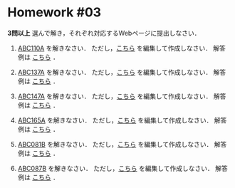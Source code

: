 # Homework #03

**3問以上**  選んで解き，それぞれ対応するWebページに提出しなさい．

1. [ABC110A](https://atcoder.jp/contests/abc110/tasks/abc110_a) を解きなさい．
ただし，[こちら](https://github.com/fumiyanll23/PythonLearning/blob/main/03/src/prob/abc110_a.py) を編集して作成しなさい．
解答例は [こちら](https://github.com/fumiyanll23/PythonLearning/blob/main/03/src/ans/abc110_a.py) ．

1. [ABC137A](https://atcoder.jp/contests/abc137/tasks/abc137_a) を解きなさい．
ただし，[こちら](https://github.com/fumiyanll23/PythonLearning/blob/main/03/src/prob/abc137_a.py) を編集して作成しなさい．
解答例は [こちら](https://github.com/fumiyanll23/PythonLearning/blob/main/03/src/ans/abc137_a.py) ．

1. [ABC147A](https://atcoder.jp/contests/abc147/tasks/abc147_a) を解きなさい．
ただし，[こちら](https://github.com/fumiyanll23/PythonLearning/blob/main/03/src/prob/abc147_a.py) を編集して作成しなさい．
解答例は [こちら](https://github.com/fumiyanll23/PythonLearning/blob/main/03/src/ans/abc147_a.py) ．

1. [ABC165A](https://atcoder.jp/contests/abc165/tasks/abc165_a) を解きなさい．
ただし，[こちら](https://github.com/fumiyanll23/PythonLearning/blob/main/03/src/prob/abc165_a.py) を編集して作成しなさい．
解答例は [こちら](https://github.com/fumiyanll23/PythonLearning/blob/main/03/src/ans/abc165_a.py) ．

1. [ABC081B](https://atcoder.jp/contests/abs/tasks/abc081_b) を解きなさい．
ただし，[こちら](https://github.com/fumiyanll23/PythonLearning/blob/main/03/src/prob/abc081_b.py) を編集して作成しなさい．
解答例は [こちら](https://github.com/fumiyanll23/PythonLearning/blob/main/03/src/ans/abc081_b.py) ．

1. [ABC087B](https://atcoder.jp/contests/abs/tasks/abc087_b) を解きなさい．
ただし，[こちら](https://github.com/fumiyanll23/PythonLearning/blob/main/03/src/prob/abc087_b.py) を編集して作成しなさい．
解答例は [こちら](https://github.com/fumiyanll23/PythonLearning/blob/main/03/src/ans/abc087_b.py) ．
